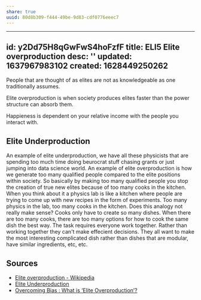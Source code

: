 ```yaml
---
share: true
uuid: 80d8b309-f444-49be-9d83-cdf0776eeec7
---
```

---
id: y2Dd75H8qGwFwS4hoFzfF
title: ELI5 Elite overproduction
desc: ''
updated: 1637967983102
created: 1628449250262
---

People that are thought of as elites are not as knowledgeable as one traditionally assumes.

Elite overproduction is when society produces elites faster than the power structure can absorb them.

Happieness is dependent on your relative income with the people you interact with.

## Elite Underproduction

An example of elite underproduction, we have all these physicists that are spending too much time doing beurocrat stuff chasing grants or just jumping into data science world. An example of elite overproduction is how we generate too many qualified people compared to the elite positions within society. So basically by making too many qualified people you stop the creation of true new elites because of too many cooks in the kitchen. When you think about it a physics lab is like a kitchen where people are trying to come up with new recipes in the form of experiments. Too many physics in the lab, too many cooks in the kitchen. Does this analogy not really make sense? Cooks only have to create so many dishes. When there are too many cooks, there are too many options for how to cook the same dish the best way. The task requires everyone work together. Rather than working together they can't make effecient decisions. They all want to make the most interesting complicated dish rather than dishes that are modular, have similar ingredients, etc, etc.


## Sources

* [Elite overproduction - Wikipedia](https://en.wikipedia.org/wiki/Elite_overproduction)
* [Elite Underproduction](https://troynikov.io/elite-underproduction/)
* [Overcoming Bias : What is ‘Elite Overproduction’?](https://www.overcomingbias.com/2021/08/what-is-elite-overproduction.html)
